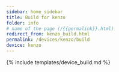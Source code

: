 ```yaml
---
sidebar: home_sidebar
title: Build for kenzo
folder: info
# name of the page (/{{permalink}}.html)
redirect_from: kenzo_build.html
permalink: /devices/kenzo/build
device: kenzo
---
```

{% include templates/device_build.md %}
